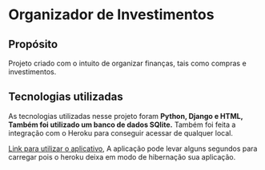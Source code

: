 # Organizador de Investimentos

## Propósito
Projeto criado com o intuito de organizar finanças, tais como compras e investimentos.

## Tecnologias utilizadas
As tecnologias utilizadas nesse projeto foram **Python, Django e HTML, Também foi utilizado um banco de dados SQlite.** Também foi feita a integração com o Heroku para conseguir acessar de qualquer local.


<a href="https://investimentos-me.herokuapp.com/" target="_blank">Link para utilizar o aplicativo</a>, A aplicação pode levar alguns segundos para carregar pois o heroku deixa em modo de hibernação sua aplicação.
